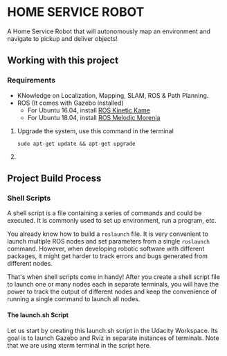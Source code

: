 # HOME SERVICE ROBOT
A Home Service Robot that will autonomously map an environment and navigate to pickup and deliver objects!

## Working with this project
### Requirements
- KNowledge on Localization, Mapping, SLAM, ROS & Path Planning.
- ROS (It comes with Gazebo installed)
  - For Ubuntu 16.04, install [ROS Kinetic Kame](http://wiki.ros.org/kinetic/Installation/Ubuntu)
  - For Ubuntu 18.04, install [ROS Melodic Morenia](http://wiki.ros.org/melodic/Installation)

1. Upgrade the system, use this command in the terminal
   ```
   sudo apt-get update && apt-get upgrade
   ```

2. 

## Project Build Process

### Shell Scripts
A shell script is a file containing a series of commands and could be executed. It is commonly used to set up environment, run a program, etc.

You already know how to build a `roslaunch` file. It is very convenient to launch multiple ROS nodes and set parameters from a single `roslaunch` command. However, when developing robotic software with different packages, it might get harder to track errors and bugs generated from different nodes.

That's when shell scripts come in handy! After you create a shell script file to launch one or many nodes each in separate terminals, you will have the power to track the output of different nodes and keep the convenience of running a single command to launch all nodes.

#### The launch.sh Script
Let us start by creating this launch.sh script in the Udacity Workspace. Its goal is to launch Gazebo and Rviz in separate instances of terminals. Note that we are using xterm terminal in the script here.